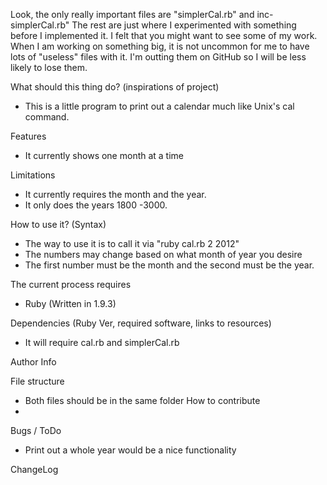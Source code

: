 
Look, the only really important files are "simplerCal.rb" and inc-simplerCal.rb"
The rest are just where I experimented with something before I implemented it.
I felt that you might want to see some of my work.
When I am working on something big,
it is not uncommon for me to have lots of "useless" files with it.
I'm outting them on GitHub so I will be less likely to lose them.

What should this thing do? (inspirations of project)
* This is a little program to print out a calendar much like Unix's cal command.

Features
* It currently shows one month at a time

Limitations
* It currently requires the month and the year.
* It only does the years 1800 -3000.

How to use it? (Syntax)
* The way to use it is to call it via "ruby cal.rb 2 2012"
* The numbers may change based on what month of year you desire
* The first number must be the month and the second must be the year.

The current process requires 
* Ruby (Written in 1.9.3)

Dependencies (Ruby Ver, required software, links to resources)
* It will require cal.rb and simplerCal.rb

Author Info

File structure
* Both files should be in the same folder
How to contribute
*

Bugs / ToDo
* Print out a whole year would be a nice functionality

ChangeLog